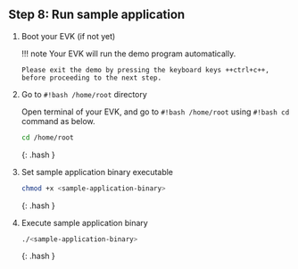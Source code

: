 ## Step 8: Run sample application

1.  Boot your EVK (if not yet)

    !!! note
        Your EVK will run the demo program automatically.

        Please exit the demo by pressing the keyboard keys ++ctrl+c++,
        before proceeding to the next step.

2.  Go to `#!bash /home/root` directory

    Open terminal of your EVK, and go to `#!bash /home/root` using `#!bash cd` command as below.

    ```bash
    cd /home/root
    ```
    {: .hash }

3.  Set sample application binary executable

    ```bash
    chmod +x <sample-application-binary>
    ```
    {: .hash }

4.  Execute sample application binary

    ```bash
    ./<sample-application-binary>
    ```
    {: .hash }
